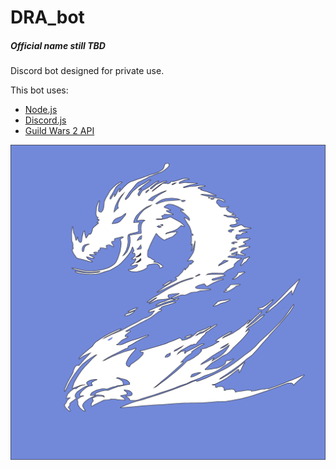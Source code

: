 # DRA_bot
##### Official name still TBD

Discord bot designed for private use.

This bot uses:
- [Node.js](https://nodejs.org/en/about/)
- [Discord.js](https://discord.js.org/#/)
- [Guild Wars 2 API](https://wiki.guildwars2.com/wiki/API:Main)

![Bot Icon](https://raw.githubusercontent.com/ALU52/DRA_bot/master/docs/icon.png)